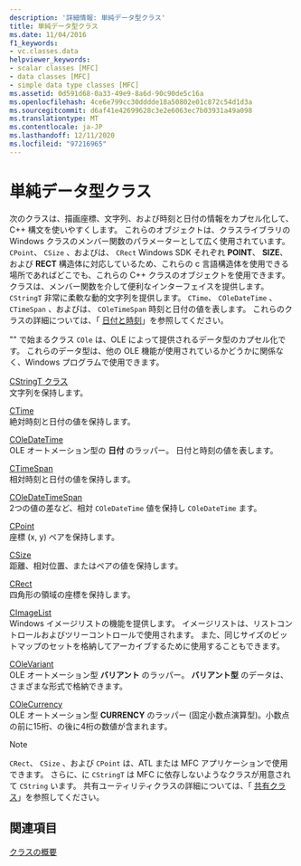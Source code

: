 ```yaml
---
description: '詳細情報: 単純データ型クラス'
title: 単純データ型クラス
ms.date: 11/04/2016
f1_keywords:
- vc.classes.data
helpviewer_keywords:
- scalar classes [MFC]
- data classes [MFC]
- simple data type classes [MFC]
ms.assetid: 0d591d68-0a33-49e9-8a6d-90c90de5c16a
ms.openlocfilehash: 4ce6e799cc30dddde18a50802e01c872c54d1d3a
ms.sourcegitcommit: d6af41e42699628c3e2e6063ec7b03931a49a098
ms.translationtype: MT
ms.contentlocale: ja-JP
ms.lasthandoff: 12/11/2020
ms.locfileid: "97216965"
---
```

# <a name="simple-data-type-classes"></a>単純データ型クラス

次のクラスは、描画座標、文字列、および時刻と日付の情報をカプセル化して、C++ 構文を使いやすくします。 これらのオブジェクトは、クラスライブラリの Windows クラスのメンバー関数のパラメーターとして広く使用されています。 `CPoint`、 `CSize` 、およびは、 `CRect` Windows SDK それぞれ **POINT**、 **SIZE**、および **RECT** 構造体に対応しているため、これらの c 言語構造体を使用できる場所であればどこでも、これらの C++ クラスのオブジェクトを使用できます。 クラスは、メンバー関数を介して便利なインターフェイスを提供します。 `CStringT` 非常に柔軟な動的文字列を提供します。 `CTime`、 `COleDateTime` 、 `CTimeSpan` 、およびは、 `COleTimeSpan` 時刻と日付の値を表します。 これらのクラスの詳細については、「 [日付と時刻](../atl-mfc-shared/date-and-time.md)」を参照してください。

"" で始まるクラス `COle` は、OLE によって提供されるデータ型のカプセル化です。 これらのデータ型は、他の OLE 機能が使用されているかどうかに関係なく、Windows プログラムで使用できます。

[CStringT クラス](../atl-mfc-shared/reference/cstringt-class.md)<br/>
文字列を保持します。

[CTime](../atl-mfc-shared/reference/ctime-class.md)<br/>
絶対時刻と日付の値を保持します。

[COleDateTime](../atl-mfc-shared/reference/coledatetime-class.md)<br/>
OLE オートメーション型の **日付** のラッパー。 日付と時刻の値を表します。

[CTimeSpan](../atl-mfc-shared/reference/ctimespan-class.md)<br/>
相対時刻と日付の値を保持します。

[COleDateTimeSpan](../atl-mfc-shared/reference/coledatetimespan-class.md)<br/>
2つの値の差など、相対 `COleDateTime` 値を保持し `COleDateTime` ます。

[CPoint](../atl-mfc-shared/reference/cpoint-class.md)<br/>
座標 (x, y) ペアを保持します。

[CSize](../atl-mfc-shared/reference/csize-class.md)<br/>
距離、相対位置、またはペアの値を保持します。

[CRect](../atl-mfc-shared/reference/crect-class.md)<br/>
四角形の領域の座標を保持します。

[CImageList](../mfc/reference/cimagelist-class.md)<br/>
Windows イメージリストの機能を提供します。 イメージリストは、リストコントロールおよびツリーコントロールで使用されます。 また、同じサイズのビットマップのセットを格納してアーカイブするために使用することもできます。

[COleVariant](../mfc/reference/colevariant-class.md)<br/>
OLE オートメーション型 **バリアント** のラッパー。 **バリアント型** のデータは、さまざまな形式で格納できます。

[COleCurrency](../mfc/reference/colecurrency-class.md)<br/>
OLE オートメーション型 **CURRENCY** のラッパー (固定小数点演算型)。小数点の前に15桁、の後に4桁の数値が含まれます。

> [!NOTE]
> `CRect`、 `CSize` 、および `CPoint` は、ATL または MFC アプリケーションで使用できます。 さらに、に `CStringT` は MFC に依存しないようなクラスが用意されて `CString` います。 共有ユーティリティクラスの詳細については、「 [共有クラス](../atl-mfc-shared/atl-mfc-shared-classes.md)」を参照してください。

## <a name="see-also"></a>関連項目

[クラスの概要](../mfc/class-library-overview.md)
